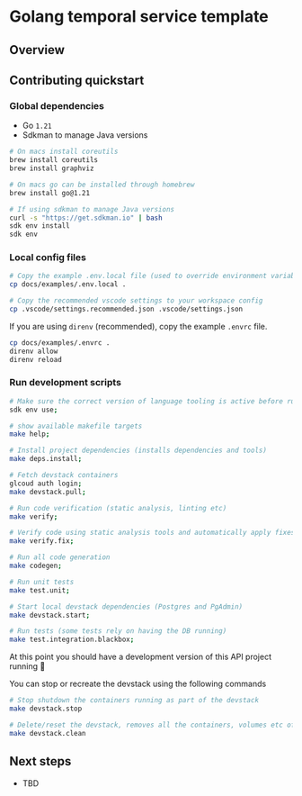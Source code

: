 # Golang temporal service template

## Overview

## Contributing quickstart

### Global dependencies

* Go `1.21`
* Sdkman to manage Java versions

```sh
# On macs install coreutils
brew install coreutils
brew install graphviz

# On macs go can be installed through homebrew
brew install go@1.21

# If using sdkman to manage Java versions
curl -s "https://get.sdkman.io" | bash
sdk env install
sdk env
```

### Local config files

```sh
# Copy the example .env.local file (used to override environment variables for local development)
cp docs/examples/.env.local .

# Copy the recommended vscode settings to your workspace config
cp .vscode/settings.recommended.json .vscode/settings.json
```

If you are using `direnv` (recommended), copy the example `.envrc` file.

```sh
cp docs/examples/.envrc .
direnv allow
direnv reload
```

### Run development scripts

```sh
# Make sure the correct version of language tooling is active before running any commands
sdk env use;

# show available makefile targets
make help;

# Install project dependencies (installs dependencies and tools)
make deps.install;

# Fetch devstack containers
glcoud auth login;
make devstack.pull;

# Run code verification (static analysis, linting etc)
make verify;

# Verify code using static analysis tools and automatically apply fixes when possible
make verify.fix;

# Run all code generation
make codegen;

# Run unit tests
make test.unit;

# Start local devstack dependencies (Postgres and PgAdmin)
make devstack.start;

# Run tests (some tests rely on having the DB running)
make test.integration.blackbox;
```

At this point you should have a development version of this API project running 🎉

You can stop or recreate the devstack using the following commands

```sh
# Stop shutdown the containers running as part of the devstack
make devstack.stop

# Delete/reset the devstack, removes all the containers, volumes etc of the compose stack
make devstack.clean
```

## Next steps

* TBD
